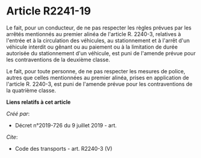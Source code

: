 # Article R2241-19

Le fait, pour un conducteur, de ne pas respecter les règles prévues par les arrêtés mentionnés au premier alinéa de l'article
R. 2240-3, relatives à l'entrée et à la circulation des véhicules, au stationnement et à l'arrêt d'un véhicule interdit ou
gênant ou au paiement ou à la limitation de durée autorisée du stationnement d'un véhicule, est puni de l'amende prévue pour
les contraventions de la deuxième classe. 

Le fait, pour toute personne, de ne pas respecter les mesures de police, autres que celles mentionnées au premier alinéa,
prises en application de l'article R. 2240-3, est puni de l'amende prévue pour les contraventions de la quatrième classe.

**Liens relatifs à cet article**

_Créé par_:

  - Décret n°2019-726 du 9 juillet 2019 - art.

_Cite_:

  - Code des transports - art. R2240-3 (V)
